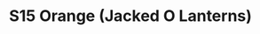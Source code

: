 ---
title: S15 Orange (Jacked O Lanterns)
permalink: "/teams/s15-orange"
teamslug: s15-orange
members:
- Levert James - Captain
- RJ Martin - QB
- Alex Farriol
- Charles Roth
- CJ Babb
- Ed Cupaioli
- Jared McCathren
- Justin Mezetin
- Nick Bonard
- Nick Robles
- Sean Dickson
- Seaton Croswell
- Steve Adamske
- Will Chappell
teamid: 5688
name: S15 Orange
color: Jacked O Lanterns
division: ''
---